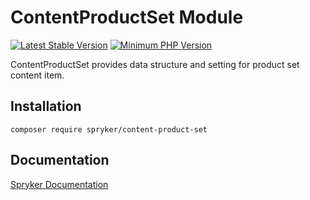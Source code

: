 # ContentProductSet Module
[![Latest Stable Version](https://poser.pugx.org/spryker/content-product-set/v/stable.svg)](https://packagist.org/packages/spryker/content-product-set)
[![Minimum PHP Version](https://img.shields.io/badge/php-%3E%3D%208.2-8892BF.svg)](https://php.net/)

ContentProductSet provides data structure and setting for product set content item.

## Installation

```
composer require spryker/content-product-set
```

## Documentation

[Spryker Documentation](https://docs.spryker.com)
